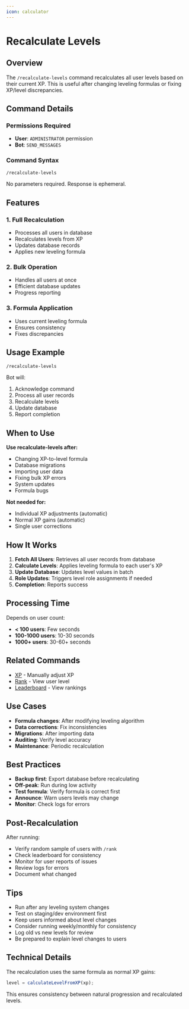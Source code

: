 ```yaml
---
icon: calculator
---
```


# Recalculate Levels

## Overview

The `/recalculate-levels` command recalculates all user levels based on their current XP. This is useful after changing leveling formulas or fixing XP/level discrepancies.

## Command Details

### Permissions Required

* **User**: `ADMINISTRATOR` permission
* **Bot**: `SEND_MESSAGES`

### Command Syntax

```bash
/recalculate-levels
```

No parameters required. Response is ephemeral.

## Features

### 1. **Full Recalculation**

* Processes all users in database
* Recalculates levels from XP
* Updates database records
* Applies new leveling formula

### 2. **Bulk Operation**

* Handles all users at once
* Efficient database updates
* Progress reporting

### 3. **Formula Application**

* Uses current leveling formula
* Ensures consistency
* Fixes discrepancies

## Usage Example

```bash
/recalculate-levels
```

Bot will:

1. Acknowledge command
2. Process all user records
3. Recalculate levels
4. Update database
5. Report completion

## When to Use

**Use recalculate-levels after:**

* Changing XP-to-level formula
* Database migrations
* Importing user data
* Fixing bulk XP errors
* System updates
* Formula bugs

**Not needed for:**

* Individual XP adjustments (automatic)
* Normal XP gains (automatic)
* Single user corrections

## How It Works

1. **Fetch All Users**: Retrieves all user records from database
2. **Calculate Levels**: Applies leveling formula to each user's XP
3. **Update Database**: Updates level values in batch
4. **Role Updates**: Triggers level role assignments if needed
5. **Completion**: Reports success

## Processing Time

Depends on user count:

* **< 100 users**: Few seconds
* **100-1000 users**: 10-30 seconds
* **1000+ users**: 30-60+ seconds

## Related Commands

* [XP](xp.md) - Manually adjust XP
* [Rank](../fun/rank.md) - View user level
* [Leaderboard](../fun/leaderboard.md) - View rankings

## Use Cases

* **Formula changes**: After modifying leveling algorithm
* **Data corrections**: Fix inconsistencies
* **Migrations**: After importing data
* **Auditing**: Verify level accuracy
* **Maintenance**: Periodic recalculation

## Best Practices

* **Backup first**: Export database before recalculating
* **Off-peak**: Run during low activity
* **Test formula**: Verify formula is correct first
* **Announce**: Warn users levels may change
* **Monitor**: Check logs for errors

## Post-Recalculation

After running:

* Verify random sample of users with `/rank`
* Check leaderboard for consistency
* Monitor for user reports of issues
* Review logs for errors
* Document what changed

## Tips

* Run after any leveling system changes
* Test on staging/dev environment first
* Keep users informed about level changes
* Consider running weekly/monthly for consistency
* Log old vs new levels for review
* Be prepared to explain level changes to users

## Technical Details

The recalculation uses the same formula as normal XP gains:

```typescript
level = calculateLevelFromXP(xp);
```

This ensures consistency between natural progression and recalculated levels.
